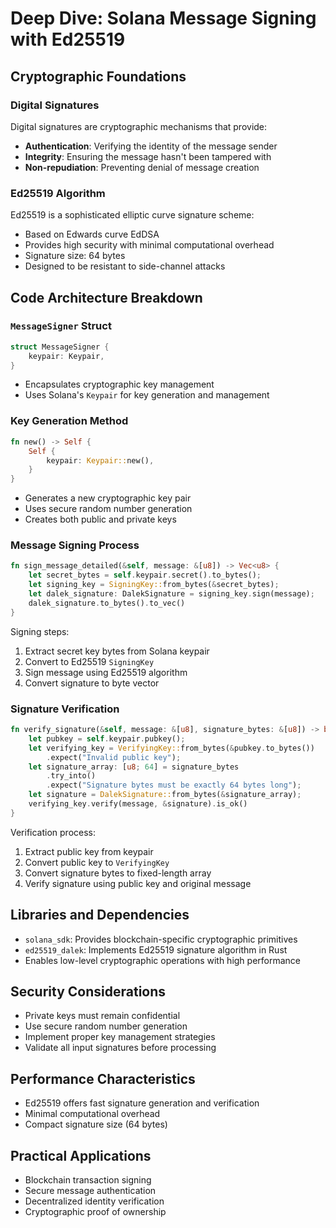 # Deep Dive: Solana Message Signing with Ed25519

## Cryptographic Foundations

### Digital Signatures
Digital signatures are cryptographic mechanisms that provide:
- **Authentication**: Verifying the identity of the message sender
- **Integrity**: Ensuring the message hasn't been tampered with
- **Non-repudiation**: Preventing denial of message creation

### Ed25519 Algorithm
Ed25519 is a sophisticated elliptic curve signature scheme:
- Based on Edwards curve EdDSA
- Provides high security with minimal computational overhead
- Signature size: 64 bytes
- Designed to be resistant to side-channel attacks

## Code Architecture Breakdown

### `MessageSigner` Struct
```rust
struct MessageSigner {
    keypair: Keypair,
}
```
- Encapsulates cryptographic key management
- Uses Solana's `Keypair` for key generation and management

### Key Generation Method
```rust
fn new() -> Self {
    Self {
        keypair: Keypair::new(),
    }
}
```
- Generates a new cryptographic key pair
- Uses secure random number generation
- Creates both public and private keys

### Message Signing Process
```rust
fn sign_message_detailed(&self, message: &[u8]) -> Vec<u8> {
    let secret_bytes = self.keypair.secret().to_bytes();
    let signing_key = SigningKey::from_bytes(&secret_bytes);
    let dalek_signature: DalekSignature = signing_key.sign(message);
    dalek_signature.to_bytes().to_vec()
}
```
Signing steps:
1. Extract secret key bytes from Solana keypair
2. Convert to Ed25519 `SigningKey`
3. Sign message using Ed25519 algorithm
4. Convert signature to byte vector

### Signature Verification
```rust
fn verify_signature(&self, message: &[u8], signature_bytes: &[u8]) -> bool {
    let pubkey = self.keypair.pubkey();
    let verifying_key = VerifyingKey::from_bytes(&pubkey.to_bytes())
        .expect("Invalid public key");
    let signature_array: [u8; 64] = signature_bytes
        .try_into()
        .expect("Signature bytes must be exactly 64 bytes long");
    let signature = DalekSignature::from_bytes(&signature_array);
    verifying_key.verify(message, &signature).is_ok()
}
```
Verification process:
1. Extract public key from keypair
2. Convert public key to `VerifyingKey`
3. Convert signature bytes to fixed-length array
4. Verify signature using public key and original message

## Libraries and Dependencies
- `solana_sdk`: Provides blockchain-specific cryptographic primitives
- `ed25519_dalek`: Implements Ed25519 signature algorithm in Rust
- Enables low-level cryptographic operations with high performance

## Security Considerations
- Private keys must remain confidential
- Use secure random number generation
- Implement proper key management strategies
- Validate all input signatures before processing

## Performance Characteristics
- Ed25519 offers fast signature generation and verification
- Minimal computational overhead
- Compact signature size (64 bytes)

## Practical Applications
- Blockchain transaction signing
- Secure message authentication
- Decentralized identity verification
- Cryptographic proof of ownership
